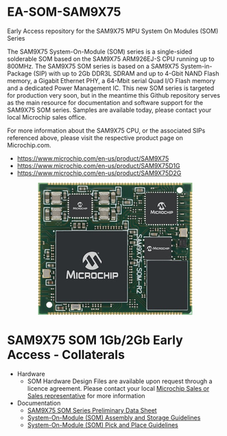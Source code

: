 # EA-SOM-SAM9X75
Early Access repository for the SAM9X75 MPU System On Modules (SOM) Series

The SAM9X75 System-On-Module (SOM) series is a single-sided solderable SOM based on the SAM9X75 ARM926EJ-S CPU running up to 800MHz.  The SAM9X75 SOM series is based on a SAM9X75 System-in-Package (SIP) with up to 2Gb DDR3L SDRAM and up to 4-Gbit NAND Flash memory, a Gigabit Ethernet PHY, a 64-Mbit serial Quad I/O Flash memory and a dedicated Power Management IC.   This new SOM series is targeted for production very soon, but in the meantime this Github repository serves as the main resource for documentation and software support for the SAM9X75 SOM series.  Samples are available today, please contact your local Microchip sales office. 

For more information about the SAM9X75 CPU, or the associated SIPs referenced above, please visit the respective product page on Microchip.com.
* https://www.microchip.com/en-us/product/SAM9X75
* https://www.microchip.com/en-us/product/SAM9X75D1G
* https://www.microchip.com/en-us/product/SAM9X75D2G

<p align="center"><img src="SAM9X75D2GN4-I-M4B.jpg" /></p>

# SAM9X75 SOM 1Gb/2Gb Early Access - Collaterals
* Hardware
  * SOM Hardware Design Files are available upon request through a licence agreement. Please contact your local [Microchip Sales or Sales representative](https://www.microchip.com/en-us/about/global-sales-and-distribution) for more information
* Documentation
  * [SAM9X75 SOM Series Preliminary Data Sheet](Documentation/)
  * [System-On-Module (SOM) Assembly and Storage Guidelines](https://ww1.microchip.com/downloads/aemDocuments/documents/MPU32/ApplicationNotes/ApplicationNotes/System-On-Module-SOM-Assembly-and-Storage-Guidelines-DS00005249.pdf)
  * [System-On-Module (SOM) Pick and Place Guidelines](TBD)
  
